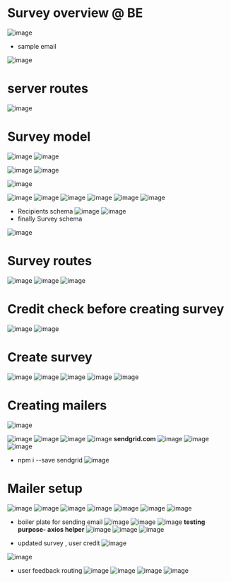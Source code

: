 # Survey overview @ BE
![image](https://user-images.githubusercontent.com/75510135/129676797-b3c9c3aa-cc09-4b55-b743-76de2736d300.png)
- sample email

![image](https://user-images.githubusercontent.com/75510135/129677332-1891f7fc-3456-484a-a9e2-aedc99c89b01.png)
# server routes
![image](https://user-images.githubusercontent.com/75510135/129677711-f448f122-6045-480a-b4b5-d81fadb7eaa4.png)

# Survey model
![image](https://user-images.githubusercontent.com/75510135/129680164-55abd046-0c75-4883-96d7-7a1488440c5f.png)
![image](https://user-images.githubusercontent.com/75510135/129681369-2e8c57c8-7565-4b90-868a-82a4626202ee.png)

![image](https://user-images.githubusercontent.com/75510135/129681503-75c5340f-bae6-46b2-b44d-bce6c3bbe4ab.png)
![image](https://user-images.githubusercontent.com/75510135/129681635-77695108-363f-4e71-af61-a9392eedda89.png)

![image](https://user-images.githubusercontent.com/75510135/129682010-f480c63d-7a1f-4d8f-b2bc-8109b8a61a46.png)

![image](https://user-images.githubusercontent.com/75510135/129682446-42081392-7b56-452f-86b8-becc4e9084a3.png)
![image](https://user-images.githubusercontent.com/75510135/129700446-a27356e7-8927-4764-85a7-fd2b2ef64955.png)
![image](https://user-images.githubusercontent.com/75510135/129700748-be6a4b4e-e718-4e11-b760-a0205c6c2eef.png)
![image](https://user-images.githubusercontent.com/75510135/129700873-2d709fbd-6f64-432f-8c60-5519396a793d.png)
![image](https://user-images.githubusercontent.com/75510135/129702865-5a61410f-db81-4d92-b03a-62fa5e9e48d4.png)
![image](https://user-images.githubusercontent.com/75510135/129702901-30bfb232-e701-4fcd-8d29-8774f920286a.png)
- Recipients schema
![image](https://user-images.githubusercontent.com/75510135/129705426-e030a6b0-4245-42c1-96d7-3c7812459a62.png)
![image](https://user-images.githubusercontent.com/75510135/129705583-3408cc40-382d-468b-abb8-968eecfdc178.png)
- finally Survey schema

![image](https://user-images.githubusercontent.com/75510135/129706950-d1fd2beb-e29c-4ea5-9e09-25e2f9f24728.png)

# Survey routes
![image](https://user-images.githubusercontent.com/75510135/129708524-291d4e39-f8ff-482b-a38a-44185d2baaf6.png)
![image](https://user-images.githubusercontent.com/75510135/129710069-0f15909d-d9f0-4369-9f81-a40fe51d6f30.png)
![image](https://user-images.githubusercontent.com/75510135/129710117-ce3acab3-9c38-4ba2-9ab6-c9d96c4fbd3d.png)
# Credit check before creating survey
![image](https://user-images.githubusercontent.com/75510135/129716552-42296db8-f474-4ceb-a2c4-de957fd53842.png)
![image](https://user-images.githubusercontent.com/75510135/129716697-1a032cf8-abb9-4381-b8f6-b91e945dbe49.png)

# Create survey
![image](https://user-images.githubusercontent.com/75510135/129717034-a07b7cb2-a95a-4d7a-8921-3ebff6317685.png)
![image](https://user-images.githubusercontent.com/75510135/129719546-ca633da4-224d-4a62-8eaa-bf4bb68b0382.png)
![image](https://user-images.githubusercontent.com/75510135/129719774-455b988b-c3d5-476a-a7ed-df2566953d42.png)
![image](https://user-images.githubusercontent.com/75510135/129719913-49618728-a6be-40bc-80e6-94e564bc15d0.png)
![image](https://user-images.githubusercontent.com/75510135/129723702-5872730d-643e-4cf4-af78-aef4820098a9.png)

# Creating mailers
![image](https://user-images.githubusercontent.com/75510135/129751618-783fbe4c-dfe9-49a9-b2e8-38c714992b3a.png)

![image](https://user-images.githubusercontent.com/75510135/129750327-074e61c7-537a-46c1-a9f7-f060d3463950.png)
![image](https://user-images.githubusercontent.com/75510135/129751582-b1b87b1f-657a-4a70-8d17-5fa6374ded91.png)
![image](https://user-images.githubusercontent.com/75510135/129753679-53964336-fd74-43de-84c8-1ee25837686d.png)
![image](https://user-images.githubusercontent.com/75510135/129754922-87d1906a-0f3e-4e21-a9e0-05dac66caa7d.png)
**sendgrid.com**
![image](https://user-images.githubusercontent.com/75510135/129755338-b6422ac4-4570-49e1-9075-5e2f5613a090.png)
![image](https://user-images.githubusercontent.com/75510135/129755472-351107ae-f84e-4cd6-bac7-426a442b6428.png)
![image](https://user-images.githubusercontent.com/75510135/129756059-dd99b8d4-6200-4b38-affe-2b3b5dbdfe2c.png)
- npm i --save sendgrid
![image](https://user-images.githubusercontent.com/75510135/129817936-e1763c6b-267e-4146-95e9-cb2c612b58a7.png)
# Mailer setup
![image](https://user-images.githubusercontent.com/75510135/129818017-6bb36d3a-ddab-405c-b7b7-24aec267cc07.png)
![image](https://user-images.githubusercontent.com/75510135/129818068-72e88ae5-6c21-418a-8a58-b74367e6effb.png)
![image](https://user-images.githubusercontent.com/75510135/129818871-9f01c359-b06b-49ee-af42-b18aa97b25e2.png)
![image](https://user-images.githubusercontent.com/75510135/129819319-c30fd1f2-26e8-450a-948e-7e16da63f125.png)
![image](https://user-images.githubusercontent.com/75510135/129820312-400885c3-2af7-4eb1-a8aa-b2ffeb13df64.png)
![image](https://user-images.githubusercontent.com/75510135/129820329-09751e0e-dbf7-4fbc-b9b3-544e7ddbc969.png)
![image](https://user-images.githubusercontent.com/75510135/129822597-e43d902d-57c7-4e1d-87df-b39d547f34c6.png)
- boiler plate for sending email
![image](https://user-images.githubusercontent.com/75510135/129822834-d8b20fa2-e147-4dcf-86f1-4e558327ffdd.png)
![image](https://user-images.githubusercontent.com/75510135/129826654-83e76919-2133-443f-aa99-9a3b208c4c0d.png)
![image](https://user-images.githubusercontent.com/75510135/129826671-1bd54064-e258-4b96-83b9-265bff862c78.png)
**testing purpose- axios helper**
![image](https://user-images.githubusercontent.com/75510135/129832360-76bf09a2-c84d-446d-9115-9cad5e055bbd.png)
![image](https://user-images.githubusercontent.com/75510135/129832526-0e36a017-14f5-49b9-a8f4-2c4a13bb251c.png)
![image](https://user-images.githubusercontent.com/75510135/129832639-0a94c6a6-f631-4f6c-8d20-68ea9e142295.png)

- updated survey , user credit
![image](https://user-images.githubusercontent.com/75510135/129833745-0748161a-bf8d-4c6e-8005-d74f174c0379.png)

![image](https://user-images.githubusercontent.com/75510135/129833724-eb32998c-8415-40c0-9b1d-6df2b5331f45.png)

- user feedback routing
![image](https://user-images.githubusercontent.com/75510135/129834860-041e1f53-015e-405e-b9dd-8fae46cbe6b6.png)
![image](https://user-images.githubusercontent.com/75510135/129834887-922e3277-10ab-4c2b-90ac-dfaf92d5b067.png)
![image](https://user-images.githubusercontent.com/75510135/129835207-26efe746-c335-4aad-8433-f0229d58eb43.png)
![image](https://user-images.githubusercontent.com/75510135/129835247-26a3ff4e-dcc2-4f88-a85c-6ea33b316914.png)

